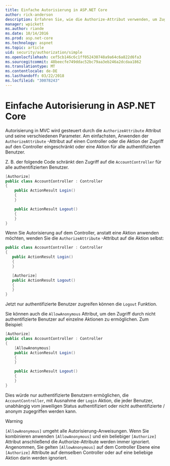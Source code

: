 ```yaml
---
title: Einfache Autorisierung in ASP.NET Core
author: rick-anderson
description: Erfahren Sie, wie die Authorize-Attribut verwenden, um Zugriff zu ASP.NET Core-Controllern und Aktionen.
manager: wpickett
ms.author: riande
ms.date: 10/14/2016
ms.prod: asp.net-core
ms.technology: aspnet
ms.topic: article
uid: security/authorization/simple
ms.openlocfilehash: cef5cb146c6c1ff052430748a9a64c6a822d6fa3
ms.sourcegitcommit: 48beecfe749ddac52bc79aa3eb246a2dcdaa1862
ms.translationtype: MT
ms.contentlocale: de-DE
ms.lasthandoff: 03/22/2018
ms.locfileid: "30078243"
---
```

# <a name="simple-authorization-in-aspnet-core"></a>Einfache Autorisierung in ASP.NET Core

<a name="security-authorization-simple"></a>

Autorisierung in MVC wird gesteuert durch die `AuthorizeAttribute` Attribut und seine verschiedenen Parameter. Am einfachsten, Anwenden der `AuthorizeAttribute` -Attribut auf einen Controller oder die Aktion der Zugriff auf den Controller eingeschränkt oder eine Aktion für alle authentifizierten Benutzer.

Z. B. der folgende Code schränkt den Zugriff auf die `AccountController` für alle authentifizierten Benutzer.

```csharp
[Authorize]
public class AccountController : Controller
{
    public ActionResult Login()
    {
    }

    public ActionResult Logout()
    {
    }
}
```

Wenn Sie Autorisierung auf dem Controller, anstatt eine Aktion anwenden möchten, wenden Sie die `AuthorizeAttribute` -Attribut auf die Aktion selbst:

```csharp
public class AccountController : Controller
{
   public ActionResult Login()
   {
   }

   [Authorize]
   public ActionResult Logout()
   {
   }
}
```

Jetzt nur authentifizierte Benutzer zugreifen können die `Logout` Funktion.

Sie können auch die `AllowAnonymous` Attribut, um den Zugriff durch nicht authentifizierte Benutzer auf einzelne Aktionen zu ermöglichen. Zum Beispiel:

```csharp
[Authorize]
public class AccountController : Controller
{
    [AllowAnonymous]
    public ActionResult Login()
    {
    }

    public ActionResult Logout()
    {
    }
}
```

Dies würde nur authentifizierte Benutzern ermöglichen, die `AccountController`, mit Ausnahme der `Login` Aktion, die jeder Benutzer, unabhängig vom jeweiligen Status authentifiziert oder nicht authentifizierte / anonym zugegriffen werden kann.

>[!WARNING]
> `[AllowAnonymous]` umgeht alle Autorisierung-Anweisungen. Wenn Sie kombinieren anwenden `[AllowAnonymous]` und ein beliebiger `[Authorize]` Attribut anschließend die Authorize-Attribute werden immer ignoriert. Angenommen, Sie gelten `[AllowAnonymous]` auf dem Controller Ebene eine `[Authorize]` Attribute auf demselben Controller oder auf eine beliebige Aktion darin werden ignoriert.
